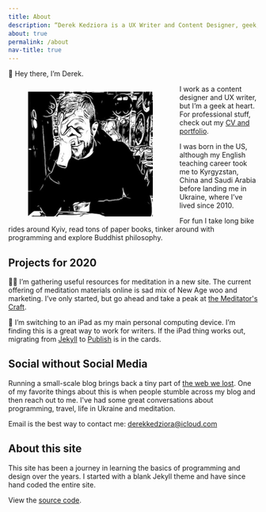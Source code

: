 ```yaml
---
title: About
description: “Derek Kedziora is a UX Writer and Content Designer, geek, tinkerer and avid reader.”   
about: true
permalink: /about
nav-title: true
--- 
```


👋 Hey there, I’m Derek. 

<figure style="float: left; padding-right: 1em; max-width: 50%;"><img src="/static/derek.jpg" alt="The author at a cafe" title="Derek Kedziora"></figure>

I work as a content designer and UX writer, but I’m a geek at heart. For professional stuff, check out my [CV and portfolio](/portfolio).

I was born in the US, although my English teaching career took me to Kyrgyzstan, China and Saudi Arabia before landing me in Ukraine, where I’ve lived since 2010.

For fun I take long bike rides around Kyiv, read tons of paper books, tinker around with programming and explore Buddhist philosophy.

## Projects for 2020

🧘‍♂️ I’m gathering useful resources for meditation in a new site. The current offering of meditation materials online is sad mix of New Age woo and marketing. I’ve only started, but go ahead and take a peak at [the Meditator's Craft](https://meditatorscraft.com "The Meditator's Craft"). 

📱 I’m switching to an iPad as my main personal computing device. I’m finding this is a great way to work for writers. If the iPad thing works out, migrating from [Jekyll](https://jekyllrb.com/) to [Publish](https://github.com/johnsundell/publish) is in the cards. 

## Social without Social Media 

Running a small-scale blog brings back a tiny part of [the web we lost](https://anildash.com/2012/12/13/the_web_we_lost/). One of my favorite things about this is when people stumble across my blog and then reach out to me. I've had some great conversations about programming, travel, life in Ukraine and meditation.  

Email is the best way to contact me: derekkedziora@icloud.com 

## About this site 

This site has been a journey in learning the basics of programming and design over the years. I started with a blank Jekyll theme and have since hand coded the entire site. 

View the [source code](https://github.com/derekkedziora/derekkedziora.com).
